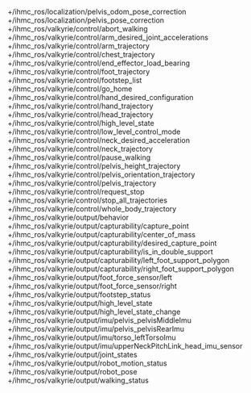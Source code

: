 +/ihmc_ros/localization/pelvis_odom_pose_correction
+/ihmc_ros/localization/pelvis_pose_correction
+/ihmc_ros/valkyrie/control/abort_walking
+/ihmc_ros/valkyrie/control/arm_desired_joint_accelerations
+/ihmc_ros/valkyrie/control/arm_trajectory
+/ihmc_ros/valkyrie/control/chest_trajectory
+/ihmc_ros/valkyrie/control/end_effector_load_bearing
+/ihmc_ros/valkyrie/control/foot_trajectory
+/ihmc_ros/valkyrie/control/footstep_list
+/ihmc_ros/valkyrie/control/go_home
+/ihmc_ros/valkyrie/control/hand_desired_configuration
+/ihmc_ros/valkyrie/control/hand_trajectory
+/ihmc_ros/valkyrie/control/head_trajectory
+/ihmc_ros/valkyrie/control/high_level_state
+/ihmc_ros/valkyrie/control/low_level_control_mode
+/ihmc_ros/valkyrie/control/neck_desired_acceleration
+/ihmc_ros/valkyrie/control/neck_trajectory
+/ihmc_ros/valkyrie/control/pause_walking
+/ihmc_ros/valkyrie/control/pelvis_height_trajectory
+/ihmc_ros/valkyrie/control/pelvis_orientation_trajectory
+/ihmc_ros/valkyrie/control/pelvis_trajectory
+/ihmc_ros/valkyrie/control/request_stop
+/ihmc_ros/valkyrie/control/stop_all_trajectories
+/ihmc_ros/valkyrie/control/whole_body_trajectory
+/ihmc_ros/valkyrie/output/behavior
+/ihmc_ros/valkyrie/output/capturability/capture_point
+/ihmc_ros/valkyrie/output/capturability/center_of_mass
+/ihmc_ros/valkyrie/output/capturability/desired_capture_point
+/ihmc_ros/valkyrie/output/capturability/is_in_double_support
+/ihmc_ros/valkyrie/output/capturability/left_foot_support_polygon
+/ihmc_ros/valkyrie/output/capturability/right_foot_support_polygon
+/ihmc_ros/valkyrie/output/foot_force_sensor/left
+/ihmc_ros/valkyrie/output/foot_force_sensor/right
+/ihmc_ros/valkyrie/output/footstep_status
+/ihmc_ros/valkyrie/output/high_level_state
+/ihmc_ros/valkyrie/output/high_level_state_change
+/ihmc_ros/valkyrie/output/imu/pelvis_pelvisMiddleImu
+/ihmc_ros/valkyrie/output/imu/pelvis_pelvisRearImu
+/ihmc_ros/valkyrie/output/imu/torso_leftTorsoImu
+/ihmc_ros/valkyrie/output/imu/upperNeckPitchLink_head_imu_sensor
+/ihmc_ros/valkyrie/output/joint_states
+/ihmc_ros/valkyrie/output/robot_motion_status
+/ihmc_ros/valkyrie/output/robot_pose
+/ihmc_ros/valkyrie/output/walking_status